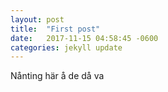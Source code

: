 ```yaml
---
layout: post
title:  "First post"
date:   2017-11-15 04:58:45 -0600
categories: jekyll update
---
```


Nånting här å de då va
